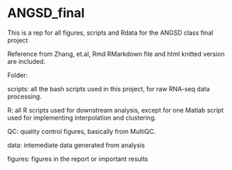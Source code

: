 # ANGSD_final
This is a rep for all figures, scripts and Rdata for the ANGSD class final project

Reference from Zhang, et.al, Rmd RMarkdown file and html knitted version are included.

Folder:

scripts: all the bash scripts used in this project, for raw RNA-seq data processing.

R: all R scripts used for downstream analysis, except for one Matlab script used for implementing interpolation and clustering.

QC: quality control figures, basically from MultiQC.

data: intemediate data generated from analysis

figures: figures in the report or important results
